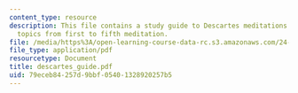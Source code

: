 ```yaml
---
content_type: resource
description: This file contains a study guide to Descartes meditations and includes
  topics from first to fifth meditation.
file: /media/https%3A/open-learning-course-data-rc.s3.amazonaws.com/24-01-classics-in-western-philosophy-spring-2006/79eceb84257d9bbf05401328920257b5_descartes_guide.pdf
file_type: application/pdf
resourcetype: Document
title: descartes_guide.pdf
uid: 79eceb84-257d-9bbf-0540-1328920257b5
---
```

